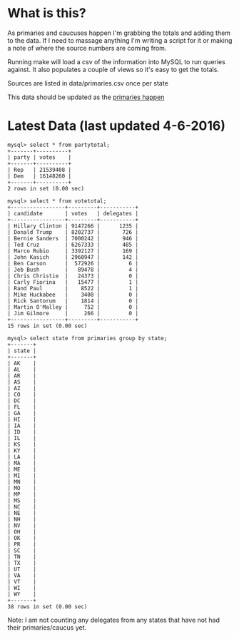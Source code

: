 What is this?
=======================================

As primaries and caucuses happen I'm grabbing the totals and adding them
to the data. If I need to massage anything I'm writing a script for it
or making a note of where the source numbers are coming from. 

Running make will load a csv of the information into MySQL to run
queries against. It also populates a couple of views so it's easy to
get the totals. 

Sources are listed in data/primaries.csv once per state

This data should be updated as the [primaries happen](http://www.uspresidentialelectionnews.com/2016-presidential-primary-schedule-calendar/)

Latest Data (last updated 4-6-2016)
======================================

```
mysql> select * from partytotal;
+-------+----------+
| party | votes    |
+-------+----------+
| Rep   | 21539408 |
| Dem   | 16148260 |
+-------+----------+
2 rows in set (0.00 sec)

mysql> select * from votetotal;
+-----------------+---------+-----------+
| candidate       | votes   | delegates |
+-----------------+---------+-----------+
| Hillary Clinton | 9147266 |      1235 |
| Donald Trump    | 8202737 |       726 |
| Bernie Sanders  | 7000242 |       946 |
| Ted Cruz        | 6267333 |       485 |
| Marco Rubio     | 3392127 |       169 |
| John Kasich     | 2960947 |       142 |
| Ben Carson      |  572926 |         6 |
| Jeb Bush        |   89478 |         4 |
| Chris Christie  |   24373 |         0 |
| Carly Fiorina   |   15477 |         1 |
| Rand Paul       |    8522 |         1 |
| Mike Huckabee   |    3408 |         0 |
| Rick Santorum   |    1814 |         0 |
| Martin O'Malley |     752 |         0 |
| Jim Gilmore     |     266 |         0 |
+-----------------+---------+-----------+
15 rows in set (0.00 sec)

mysql> select state from primaries group by state;
+-------+
| state |
+-------+
| AK    |
| AL    |
| AR    |
| AS    |
| AZ    |
| CO    |
| DC    |
| FL    |
| GA    |
| HI    |
| IA    |
| ID    |
| IL    |
| KS    |
| KY    |
| LA    |
| MA    |
| ME    |
| MI    |
| MN    |
| MO    |
| MP    |
| MS    |
| NC    |
| NE    |
| NH    |
| NV    |
| OH    |
| OK    |
| PR    |
| SC    |
| TN    |
| TX    |
| UT    |
| VA    |
| VT    |
| WI    |
| WY    |
+-------+
38 rows in set (0.00 sec)

```

Note: I am not counting any delegates from any states that have not had 
their primaries/caucus yet.
